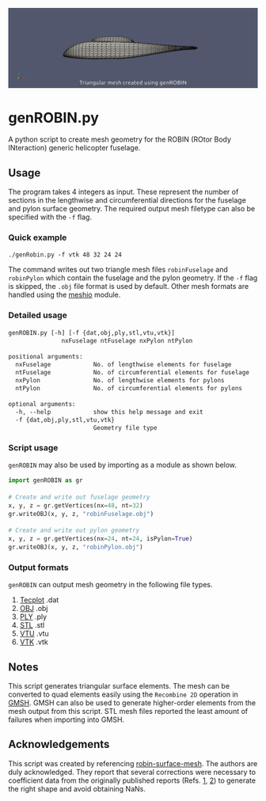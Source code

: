 ![screenshot](docs/robin.gif?raw=true "ROBIN Mesh")

# genROBIN.py
A python script to create mesh geometry for the ROBIN (ROtor Body INteraction) generic helicopter fuselage.

## Usage
The program takes 4 integers as input. These represent the number of sections in the lengthwise and circumferential directions for the fuselage and pylon surface geometry.
The required output mesh filetype can also be specified with the `-f` flag.

### Quick example
```
./genRobin.py -f vtk 48 32 24 24
```
The command writes out two triangle mesh files `robinFuselage` and `robinPylon` which contain the fuselage and the pylon geometry.
If the `-f` flag is skipped, the `.obj` file format is used by default. Other mesh formats are handled using the [meshio](https://github.com/nschloe/meshio) module.

### Detailed usage
```
genROBIN.py [-h] [-f {dat,obj,ply,stl,vtu,vtk}]
               nxFuselage ntFuselage nxPylon ntPylon

positional arguments:
  nxFuselage            No. of lengthwise elements for fuselage
  ntFuselage            No. of circumferential elements for fuselage
  nxPylon               No. of lengthwise elements for pylons
  ntPylon               No. of circumferential elements for pylons

optional arguments:
  -h, --help            show this help message and exit
  -f {dat,obj,ply,stl,vtu,vtk}
                        Geometry file type
```

### Script usage
`genROBIN` may also be used by importing as a module as shown below.
```python
import genROBIN as gr

# Create and write out fuselage geometry
x, y, z = gr.getVertices(nx=48, nt=32)
gr.writeOBJ(x, y, z, "robinFuselage.obj")

# Create and write out pylon geometry
x, y, z = gr.getVertices(nx=24, nt=24, isPylon=True)
gr.writeOBJ(x, y, z, "robinPylon.obj")
```

### Output formats
`genROBIN` can output mesh geometry in the following file types.
1. [Tecplot](http://paulbourke.net/dataformats/tp/) .dat
2. [OBJ](https://en.wikipedia.org/wiki/Wavefront_.obj_file) .obj
3. [PLY](https://en.wikipedia.org/wiki/PLY_(file_format)) .ply
4. [STL](https://en.wikipedia.org/wiki/STL_(file_format)) .stl
5. [VTU](https://vtk.org/Wiki/VTK_XML_Formats) .vtu
6. [VTK](https://vtk.org/wp-content/uploads/2015/04/file-formats.pdf) .vtk

## Notes
This script generates triangular surface elements. The mesh can be converted to quad elements easily using the `Recombine 2D` operation in [GMSH](https://gmsh.info/). GMSH can also be used to generate higher-order elements from the mesh output from this script. STL mesh files reported the least amount of failures when importing into GMSH.

## Acknowledgements
This script was created by referencing [robin-surface-mesh](https://github.com/Applied-Scientific-Research/robin-surface-mesh). The authors are duly acknowledged. They report that several corrections were necessary to coefficient data from the originally published reports (Refs. [1](https://ntrs.nasa.gov/search.jsp?R=19790017844), [2](https://ntrs.nasa.gov/search.jsp?R=19870008231)) to generate the right shape and avoid obtaining NaNs.
